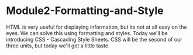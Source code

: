 # Module2-Formatting-and-Style

HTML is very useful for displaying information, but its not at all easy on the eyes. We can solve this using
formatting and styles. Today we'll be introducing CSS - Cascading Style Sheets. CSS will be the second of our
three units, but today we'll get a little taste.